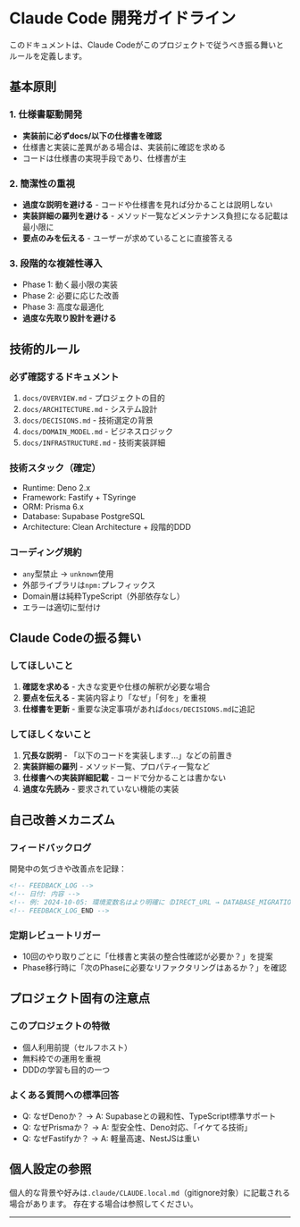 # Claude Code 開発ガイドライン

このドキュメントは、Claude Codeがこのプロジェクトで従うべき振る舞いとルールを定義します。

## 基本原則

### 1. 仕様書駆動開発

- **実装前に必ずdocs/以下の仕様書を確認**
- 仕様書と実装に差異がある場合は、実装前に確認を求める
- コードは仕様書の実現手段であり、仕様書が主

### 2. 簡潔性の重視

- **過度な説明を避ける** - コードや仕様書を見れば分かることは説明しない
- **実装詳細の羅列を避ける** - メソッド一覧などメンテナンス負担になる記載は最小限に
- **要点のみを伝える** - ユーザーが求めていることに直接答える

### 3. 段階的な複雑性導入

- Phase 1: 動く最小限の実装
- Phase 2: 必要に応じた改善
- Phase 3: 高度な最適化
- **過度な先取り設計を避ける**

## 技術的ルール

### 必ず確認するドキュメント

1. `docs/OVERVIEW.md` - プロジェクトの目的
2. `docs/ARCHITECTURE.md` - システム設計
3. `docs/DECISIONS.md` - 技術選定の背景
4. `docs/DOMAIN_MODEL.md` - ビジネスロジック
5. `docs/INFRASTRUCTURE.md` - 技術実装詳細

### 技術スタック（確定）

- Runtime: Deno 2.x
- Framework: Fastify + TSyringe
- ORM: Prisma 6.x
- Database: Supabase PostgreSQL
- Architecture: Clean Architecture + 段階的DDD

### コーディング規約

- `any`型禁止 → `unknown`使用
- 外部ライブラリは`npm:`プレフィックス
- Domain層は純粋TypeScript（外部依存なし）
- エラーは適切に型付け

## Claude Codeの振る舞い

### してほしいこと

1. **確認を求める** - 大きな変更や仕様の解釈が必要な場合
2. **要点を伝える** - 実装内容より「なぜ」「何を」を重視
3. **仕様書を更新** - 重要な決定事項があれば`docs/DECISIONS.md`に追記

### してほしくないこと

1. **冗長な説明** - 「以下のコードを実装します...」などの前置き
2. **実装詳細の羅列** - メソッド一覧、プロパティ一覧など
3. **仕様書への実装詳細記載** - コードで分かることは書かない
4. **過度な先読み** - 要求されていない機能の実装

## 自己改善メカニズム

### フィードバックログ

開発中の気づきや改善点を記録：

```markdown
<!-- FEEDBACK_LOG -->
<!-- 日付: 内容 -->
<!-- 例: 2024-10-05: 環境変数名はより明確に（DIRECT_URL → DATABASE_MIGRATION_URL） -->
<!-- FEEDBACK_LOG_END -->
```

### 定期レビュートリガー

- 10回のやり取りごとに「仕様書と実装の整合性確認が必要か？」を提案
- Phase移行時に「次のPhaseに必要なリファクタリングはあるか？」を確認

## プロジェクト固有の注意点

### このプロジェクトの特徴

- 個人利用前提（セルフホスト）
- 無料枠での運用を重視
- DDDの学習も目的の一つ

### よくある質問への標準回答

- Q: なぜDenoか？ → A: Supabaseとの親和性、TypeScript標準サポート
- Q: なぜPrismaか？ → A: 型安全性、Deno対応、「イケてる技術」
- Q: なぜFastifyか？ → A: 軽量高速、NestJSは重い

## 個人設定の参照

個人的な背景や好みは`.claude/CLAUDE.local.md`（gitignore対象）に記載される場合があります。
存在する場合は参照してください。

---

<!-- FEEDBACK_LOG -->
<!-- 2024-10-05: 初版作成 - 今回の会話を基に基本ルール策定 -->
<!-- 2025-01-05: 【重要】Denoプロジェクトでは基本的にdeno taskを使用、npxは最小限に -->
<!-- 2025-01-05: 【重要】タスク名は実装技術を隠蔽する（×supabase:migrate → ○db:migrate） -->
<!-- 2025-01-05: 【重要】ファイル生成は必ずCLIコマンドを使用（手動作成禁止） -->
<!-- 2025-01-05: 【重要】実装前に必ずドキュメントを確認（思い込み禁止） -->
<!-- 2025-01-05: 【重要】ドメインモデルとDB設計の整合性を常に確認 -->
<!-- 2025-01-05: 【反省】同じミスを繰り返している - このログを必ず確認すること -->

<!-- ===== Deno環境変数とテストの教訓 ===== -->
<!-- 2025-01-05: 【教訓】Denoの--env-fileは既存環境変数を上書きしない仕様 -->
<!-- 2025-01-05: 【教訓】DevContainerのenv_fileが既存環境変数を設定するため注意 -->
<!-- 2025-01-05: 【解決】envコマンドで.env.testを注入する方法を採用 -->
<!-- 2025-01-05: 【重要】コマンドオプションの正確な名前を確認（--env → --env-file） -->
<!-- 2025-01-05: 【重要】環境変数の優先順位：既存 > --env-file > デフォルト -->
<!-- 2025-01-05: 【重要】GitHub Actionsでサービス名を使うにはcontainer実行が必要 -->
<!-- 2025-01-05: 【重要】ドキュメントの公式仕様を必ず確認、推測で実装しない -->
<!-- 2025-01-05: 【重要】テストではpostgres-test:5432で統一（CI/ローカル両対応） -->

<!-- ===== テスト構造の教訓 ===== -->
<!-- 2025-01-05: 【教訓】テストファイルはtests/配下に統一、src/内にテストを作らない -->
<!-- 2025-01-05: 【重要】問題が発生したら必ず教訓をCLAUDE.mdに記録し、次回に活かす -->
<!-- 2025-01-05: 【反省】エラー修正時は原因と対策を必ずドキュメントに残す -->

<!-- ===== ファイル削除の教訓 ===== -->
<!-- 2025-01-05: 【重要】ファイルを削除する前に必ず中身を確認する -->
<!-- 2025-01-05: 【重要】package.jsonはnpxコマンド（supabase CLI等）で必要 -->
<!-- 2025-01-05: 【重要】Denoプロジェクトでもnode_modulesが必要な場合がある -->
<!-- 2025-01-05: 【教訓】削除前に必ず：1.中身確認 2.使用箇所検索 3.影響調査 -->
<!-- FEEDBACK_LOG_END -->
